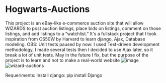 # Hogwarts-Auctions
This project is an eBay-like e-commerce auction site that will allow WIZARDS to post auction listings, place bids on listings, comment on those listings, and add listings to a “watchlist.”
It's a fullstack project that I took inspiration from CS50W by Harvard to learn django, Ajax, Database modeling. 
OBS: Unit tests paused by now:
  I used Test-driven development methodology, I made several tests then I decided to use Ajax later, so it break a lot of unit tests.
  May in the future I fix, but the purpose of the project is to learn and not to make a real-world website
![image](https://github.com/Gpossas/Hogwarts-Auctions/assets/73307377/0a4f8b23-b17c-4b1e-b324-6a0284724fec)
![wizard-auctions](https://github.com/Gpossas/Hogwarts-Auctions/assets/73307377/cc0dc3e1-538e-425d-845d-dab83912d4e0)


Requeriments:
 Install django: pip install Django
